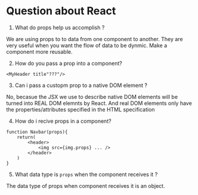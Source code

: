 # Question about React 

1. What do props help us accomplish ?

We are using props to to data from one component to another. They are very useful when you want the flow of data to be dynmic. Make a component more reusable.

2. How do you pass a prop into a component?

```
<MyHeader title"???"/>
```

3. Can i pass a custopm prop to a native DOM element ?

No, becasue the JSX we use to describe native DOM elements will be turned into REAL DOM elemnts by React. And real DOM elements only have the properties/attributes specified in the HTML specification

4. How do i recive props in a component?
```
function Navbar(props){
    return(
        <header>
            <img src={img.props} ... />
        </header>
    )
}
```

5. What data type is `props` when the component receives it ?

The data type of props when component receives it is an object.